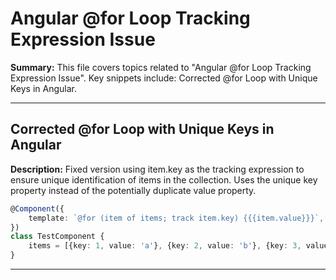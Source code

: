 # Angular @for Loop Tracking Expression Issue

**Summary:** This file covers topics related to "Angular @for Loop Tracking Expression Issue". Key snippets include: Corrected @for Loop with Unique Keys in Angular.

---

## Corrected @for Loop with Unique Keys in Angular

**Description:** Fixed version using item.key as the tracking expression to ensure unique identification of items in the collection. Uses the unique key property instead of the potentially duplicate value property.

```typescript
@Component({
    template: `@for (item of items; track item.key) {{{item.value}}}`,
})
class TestComponent {
    items = [{key: 1, value: 'a'}, {key: 2, value: 'b'}, {key: 3, value: 'a'}];
}
```

---